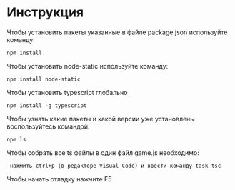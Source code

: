 # Инструкция

Чтобы установить пакеты указанные в файле package.json используйте команду:

    npm install

Чтобы установить node-static используйте команду:

    npm install node-static

Чтобы установить typescript глобально

	npm install -g typescript

Чтобы узнать какие пакеты и какой версии уже установлены воспользуйтесь командой:

    npm ls

Чтобы собрать все ts файлы в один файл game.js необходимо:

     нажмить ctrl+p (в редакторе Visual Code) и ввести команду task tsc

Чтобы начать отладку нажчите F5